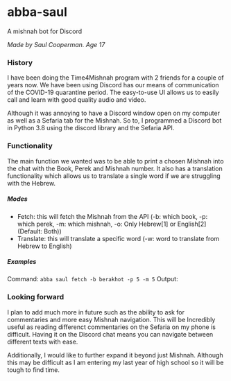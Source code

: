 # abba-saul
A mishnah bot for Discord

_Made by Saul Cooperman. Age 17_

### History
I have been doing the Time4Mishnah program with 2 friends for a couple of years now. We have been using Discord has our
means of communication of the COVID-19 quarantine period. The easy-to-use UI allows us to easily call and learn with good quality
audio and video.

Although it was annoying to have a Discord window open on my computer as well as a Sefaria tab for the Mishnah. So to, I
programmed a Discord bot in Python 3.8 using the discord library and the Sefaria API.

### Functionality
The main function we wanted was to be able to print a chosen Mishnah into the chat with the Book, Perek and Mishnah number. It
also has a translation functionality which allows us to translate a single word if we are struggling with the Hebrew.

##### Modes
 * Fetch: this will fetch the Mishnah from the API (-b: which book, -p: which perek, -m: which mishnah, -o: Only Hebrew[1] or English[2] (Default: Both))
 * Translate: this will translate a specific word (-w: word to translate from Hebrew to English)
##### Examples
Command: `abba saul fetch -b berakhot -p 5 -m 5`
Output: 

### Looking forward
I plan to add much more in future such as the ability to ask for commentaries and more easy Mishnah navigation. This will be
Incredibly useful as reading differenct commentaries on the Sefaria on my phone is difficult. Having it on the Discord chat means
you can navigate between different texts with ease.

Additionally, I would like to further expand it beyond just Mishnah. Although this may be difficult as I am entering my last year
of high school so it will be tough to find time.
